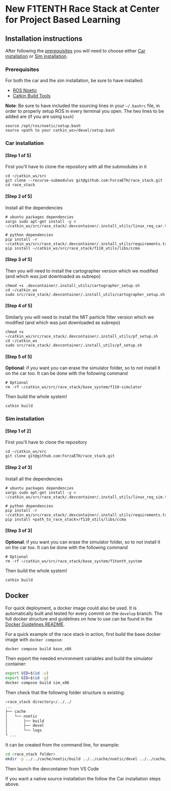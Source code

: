 # New F1TENTH Race Stack at Center for Project Based Learning

## Installation instructions 
After following the [prerequisites](#prerequisites) you will need to choose either [Car installation](#car-installation) or [Sim installation](#sim-installation).

### Prerequisites 
For both the car and the sim installation, be sure to have installed:
  - [ROS Noetic](http://wiki.ros.org/noetic/Installation/Ubuntu)
  - [Catkin Build Tools](https://catkin-tools.readthedocs.io/en/latest/installing.html)

**Note**:
Be sure to have included the sourcing lines in your `~/.bashrc` file, in order to properly setup ROS in every terminal you open. 
The two lines to be added are (if you are using `bash`)
```
source /opt/ros/noetic/setup.bash
source <path to your catkin_ws>/devel/setup.bash
```

### Car installation
#### [Step 1 of 5] 
First you'll have to clone the repository with all the submodules in it
```
cd ~/catkin_ws/src
git clone --recurse-submodules git@github.com:ForzaETH/race_stack.git 
cd race_stack
```

#### [Step 2 of 5]
Install all the dependencies
```
# ubuntu packages dependencies
xargs sudo apt-get install -y < ~/catkin_ws/src/race_stack/.devcontainer/.install_utils/linux_req_car.txt

# python dependencies
pip install -r ~/catkin_ws/src/race_stack/.devcontainer/.install_utils/requirements.txt
pip install ~/catkin_ws/src/race_stack/f110_utils/libs/ccma  
```


#### [Step 3 of 5]
Then you will need to install the cartographer version which we modified (and which was just downloaded as subrepo)
```
chmod +x .devcontainer/.install_utils/cartographer_setup.sh
cd ~/catkin_ws
sudo src/race_stack/.devcontainer/.install_utils/cartographer_setup.sh
```
#### [Step 4 of 5]
Similarly you will need to install the MIT particle filter version which we modified (and which was just downloaded as subrepo)
```
chmod +x ~/catkin_ws/src/race_stack/.devcontainer/.install_utils/pf_setup.sh
cd ~/catkin_ws
sudo src/race_stack/.devcontainer/.install_utils/pf_setup.sh
```
####  [Step 5 of 5]

**Optional**: if you want you can erase the simulator folder, so to not install it on the car too. 
It can be done with the following command 
```
# Optional
rm -rf ~/catkin_ws/src/race_stack/base_system/f110-simulator
``` 

Then build the whole system!
```
catkin build
```

### Sim installation
#### [Step 1 of 2]
First you'll have to clone the repository
```
cd ~/catkin_ws/src
git clone git@github.com:ForzaETH/race_stack.git
```
#### [Step 2 of 3]
Install all the dependencies
```
# ubuntu packages dependencies
xargs sudo apt-get install -y < ~/catkin_ws/src/race_stack/.devcontainer/.install_utils/linux_req_sim.txt

# python dependencies
pip install -r ~/catkin_ws/src/race_stack/.devcontainer/.install_utils/requirements.txt
pip install <path_to_race_stack>/f110_utils/libs/ccma
```
#### [Step 3 of 3]
**Optional**: if you want you can erase the simulator folder, so to not install it on the car too. 
It can be done with the following command 
```
# Optional
rm -rf ~/catkin_ws/src/race_stack/base_system/f1tenth_system
``` 

Then build the whole system!
```
catkin build
```

## Docker
For quick deployment, a docker image could also be used. It is automatically built and tested for every commit on the `develop` branch.
The full docker structure and guidelines on how to use can be found in the [Docker Guidelines README](./.docker_utils/README.md).

For a quick example of the race stack in action, first build the base docker image with `docker compose`:
```bash
docker compose build base_x86
```

Then export the needed environment variables and build the simulator container:
```bash
export UID=$(id -u)
export GID=$(id -g)
docker compose build sim_x86
```

Then check that the following folder structure is existing:
```bash
<race_stack directory>/../../
...
├── cache
│   └── noetic
│       ├── build
│       ├── devel
│       └── logs
└ ...
```
It can be created from the command line, for example:
```bash
cd <race_stack folder>
mkdir -p ../../cache/noetic/build ../../cache/noetic/devel ../../cache/noetic/logs
```
Then launch the devcontainer from VS Code

If you want a native source installation the follow the Car installation steps above.
